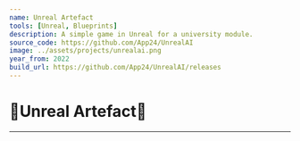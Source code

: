 ```yaml
---
name: Unreal Artefact
tools: [Unreal, Blueprints]
description: A simple game in Unreal for a university module.
source_code: https://github.com/App24/UnrealAI
image: ../assets/projects/unrealai.png
year_from: 2022
build_url: https://github.com/App24/UnrealAI/releases
---
```


# 🐥Unreal Artefact🐥

---

